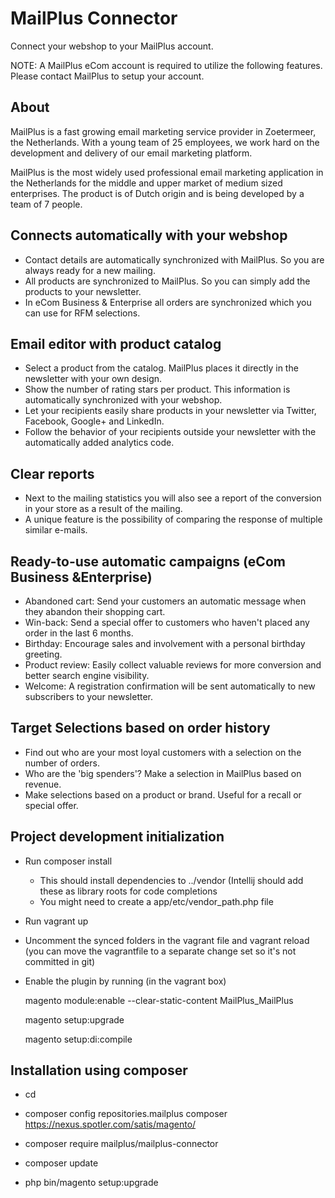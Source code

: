# MailPlus Connector

Connect your webshop to your MailPlus account.

NOTE: A MailPlus eCom account is required to utilize the following features. 
Please contact MailPlus to setup your account.

## About

MailPlus is a fast growing email marketing service provider in Zoetermeer, the Netherlands. With a young team of 25 employees, we work hard on the development and delivery of our email marketing platform.

MailPlus is the most widely used professional email marketing application in the Netherlands for the middle and upper market of medium sized enterprises. The product is of Dutch origin and is being developed by a team of 7 people.

## Connects automatically with your webshop

- Contact details are automatically synchronized with MailPlus. So you are always ready for a new mailing.
- All products are synchronized to MailPlus. So you can simply add the products to your newsletter.
- In eCom Business & Enterprise all orders are synchronized which you can use for RFM selections.

## Email editor with product catalog

- Select a product from the catalog. MailPlus places it directly in the newsletter with your own design.
- Show the number of rating stars per product. This information is automatically synchronized with your webshop. 
- Let your recipients easily share products in your newsletter via Twitter, Facebook, Google+ and LinkedIn.
- Follow the behavior of your recipients outside your newsletter with the automatically added analytics code.

## Clear reports

- Next to the mailing statistics you will also see a report of the conversion in your store as a result of the mailing. 
- A unique feature is the possibility of comparing the response of multiple similar e-mails.

## Ready-to-use automatic campaigns (eCom Business &Enterprise)

- Abandoned cart: Send your customers an automatic message when they abandon their shopping cart.
- Win-back: Send a special offer to customers who haven't placed any order in the last 6 months.
- Birthday: Encourage sales and involvement with a personal birthday greeting.
- Product review: Easily collect valuable reviews for more conversion and better search engine visibility.
- Welcome: A registration confirmation will be sent automatically to new subscribers to your newsletter.

## Target Selections based on order history

- Find out who are your most loyal customers with a selection on the number of orders. 
- Who are the 'big spenders'? Make a selection in MailPlus based on revenue. 
- Make selections based on a product or brand. Useful for a recall or special offer.

## Project development initialization

- Run composer install
	*	This should install dependencies to ../vendor (Intellij should add these as library roots for code completions
	* 	You might need to create a app/etc/vendor_path.php file
- Run vagrant up
- Uncomment the synced folders in the vagrant file and vagrant reload (you can move the vagrantfile to a separate change set so it's not committed in git)
- Enable the plugin by running (in the vagrant box)

	magento module:enable --clear-static-content MailPlus_MailPlus
	
	magento setup:upgrade
	
	magento setup:di:compile

## Installation using composer

- cd <magento-folder>

- composer config repositories.mailplus composer https://nexus.spotler.com/satis/magento/

- composer require mailplus/mailplus-connector

- composer update

- php bin/magento setup:upgrade